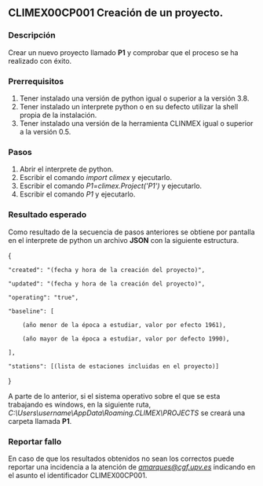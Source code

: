 
## CLIMEX00CP001 Creación de un proyecto.

### Descripción

Crear un nuevo proyecto llamado **P1** y comprobar que el proceso se ha realizado con éxito.

### Prerrequisitos

1. Tener instalado una versión de python igual o superior a la versión 3.8.
2. Tener instalado un interprete python o en su defecto utilizar la shell propia de la instalación.
3. Tener instalado una versión de la herramienta CLINMEX igual o superior a la versión 0.5.


### Pasos

1. Abrir el interprete de python.
2. Escribir el comando *import climex* y ejecutarlo.
3. Escribir el comando *P1=climex.Project('P1')* y ejecutarlo.
4. Escribir el comando *P1* y ejecutarlo.

### Resultado esperado

Como resultado de la secuencia de pasos anteriores se obtiene por pantalla en el interprete de python
un archivo **JSON** con la siguiente estructura.

{

	"created": "(fecha y hora de la creación del proyecto)",
	
	"updated": "(fecha y hora de la creación del proyecto)",
	
	"operating": "true",
	
	"baseline": [
	
		(año menor de la época a estudiar, valor por efecto 1961),
		
		(año mayor de la época a estudiar, valor por defecto 1990),
		
	],
	
	"stations": [(lista de estaciones incluidas en el proyecto)]
	
}

A parte de lo anterior, si el sistema operativo sobre el que se esta trabajando es windows,
 en la siguiente ruta, *C:\Users\username\AppData\Roaming\.CLIMEX\PROJECTS* se creará una carpeta llamada **P1**.



### Reportar fallo

En caso de que los resultados obtenidos no sean los correctos puede reportar
una incidencia a la atención de *amarques@cgf.upv.es* indicando en el asunto el identificador CLIMEX00CP001.



